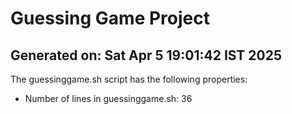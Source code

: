 # Guessing Game Project

## Generated on: Sat Apr  5 19:01:42 IST 2025

The guessinggame.sh script has the following properties:

- Number of lines in guessinggame.sh: 36

